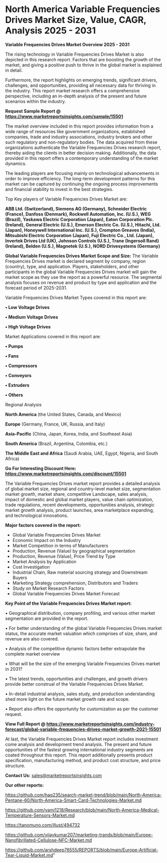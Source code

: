 # North America Variable Frequencies Drives Market Size, Value, CAGR, Analysis 2025 - 2031

<Strong> Variable Frequencies Drives Market Overview 2025 - 2031</strong>

The rising technology in Variable Frequencies Drives Market is also depicted in this research report. Factors that are boosting the growth of the market, and giving a positive push to thrive in the global market is explained in detail.

Furthermore, the report highlights on emerging trends, significant drivers, challenges, and opportunities, providing all necessary data for thriving in the industry. This report market research offers a comprehensive perspective, including an in-depth analysis of the present and future scenarios within the industry.

<strong>Request Sample Report @ <a href=https://www.marketreportsinsights.com/sample/15501>https://www.marketreportsinsights.com/sample/15501</a></strong>

The market overview included in this report provides information from a wide range of resources like government organizations, established companies, trade and industry associations, industry brokers and other such regulatory and non-regulatory bodies. The data acquired from these organizations authenticate the Variable Frequencies Drives research report, thereby aiding the clients in better decision making. Additionally, the data provided in this report offers a contemporary understanding of the market dynamics.

The leading players are focusing mainly on technological advancements in order to improve efficiency. The long-term development patterns for this market can be captured by continuing the ongoing process improvements and financial stability to invest in the best strategies.

Top Key players of Variable Frequencies Drives Market are:

<strong>ABB Ltd. (Switzerland), Siemens AG (Germany), Schneider Electric (France), Danfoss (Denmark), Rockwell Automation, Inc. (U.S.), WEG (Brazil), Yaskawa Electric Corporation (Japan), Eaton Corporation Plc. (Ireland), General Electric (U.S.), Emerson Electric Co. (U.S.), Hitachi, Ltd. (Japan), Honeywell International Inc. (U.S.), Crompton Greaves (India), Mitsubishi Electric Corporation (Japan), Fuji Electric Co., Ltd. (Japan), Invertek Drives Ltd (UK), Johnson Controls (U.S.), Trane (Ingersoll Rand) (Ireland), Belden (U.S.), Magnetek (U.S.), NORD Drivesystems (Germany)</strong>

<strong><b>Global Variable Frequencies Drives Market Scope and Size:</b></strong>
The Variable Frequencies Drives market is declared segment by company, region (country), type, and application. Players, stakeholders, and other participants in the global Variable Frequencies Drives market will gain the market scope as they use the report as a powerful resource. The segmental analysis focuses on revenue and product by type and application and the forecast period of 2025-2031.

Variable Frequencies Drives Market Types covered in this report are:

<strong>• Low Voltage Drives

• Medium Voltage Drives

• High Voltage Drives</strong>

Market Applications covered in this report are:

<strong>• Pumps

• Fans

• Compressors

• Conveyors

• Extruders

• Others</strong> 

Regional Analysis

<strong>North America</strong> (the United States, Canada, and Mexico)

<strong>Europe</strong> (Germany, France, UK, Russia, and Italy)

<strong>Asia-Pacific</strong> (China, Japan, Korea, India, and Southeast Asia)

<strong>South America</strong> (Brazil, Argentina, Colombia, etc.)

<strong>The Middle East and Africa</strong> (Saudi Arabia, UAE, Egypt, Nigeria, and South Africa)

<strong>Go For Interesting Discount Here: <a href=https://www.marketreportsinsights.com/discount/15501>https://www.marketreportsinsights.com/discount/15501</a></strong>

The Variable Frequencies Drives market report provides a detailed analysis of global market size, regional and country-level market size, segmentation market growth, market share, competitive Landscape, sales analysis, impact of domestic and global market players, value chain optimization, trade regulations, recent developments, opportunities analysis, strategic market growth analysis, product launches, area marketplace expanding, and technological innovations.

<strong><b>Major factors covered in the report:</b></strong>
<ul>
  <li>Global Variable Frequencies Drives Market </li>
  <li>Economic Impact on the Industry</li>
  <li>Market Competition in terms of Manufacturers</li>
  <li>Production, Revenue (Value) by geographical segmentation</li>
  <li>Production, Revenue (Value), Price Trend by Type</li>
  <li>Market Analysis by Application</li>
  <li>Cost Investigation</li>
  <li>Industrial Chain, Raw material sourcing strategy and Downstream Buyers</li>
  <li>Marketing Strategy comprehension, Distributors and Traders</li>
  <li>Study on Market Research Factors</li>
  <li>Global Variable Frequencies Drives Market Forecast</li>
</ul>

<strong><b>Key Point of the Variable Frequencies Drives Market report:</b></strong>

• Geographical distribution, company profiling, and various other market segmentation are provided in the report.

• For better understanding of the global Variable Frequencies Drives market status, the accurate market valuation which comprises of size, share, and revenue are also covered.

• Analysis of the competitive dynamic factors better extrapolate the complete market overview

• What will be the size of the emerging Variable Frequencies Drives market in 2031?

• The latest trends, opportunities and challenges, and growth drivers provide better construal of the Variable Frequencies Drives Market.

• In-detail industrial analysis, sales study, and production understanding shed more light on the future market growth rate and scope.

• Report also offers the opportunity for customization as per the customer request.

<strong><b>View Full Report @ <a href=https://www.marketreportsinsights.com/industry-forecast/global-variable-frequencies-drives-market-growth-2021-15501>https://www.marketreportsinsights.com/industry-forecast/global-variable-frequencies-drives-market-growth-2021-15501</a></b></strong>


At last, the Variable Frequencies Drives Market report includes investment come analysis and development trend analysis. The present and future opportunities of the fastest growing international industry segments are coated throughout this report. This report additionally presents product specification, manufacturing method, and product cost structure, and price structure.

<strong>Contact Us:</strong>
sales@marketreportsinsights.com

<strong>Our other reports:</strong>

<a href=https://github.com/haq235/search-market-trend/blob/main/North-America-Pentane-60/North-America-Smart-Card-Technologies-Market.md>https://github.com/haq235/search-market-trend/blob/main/North-America-Pentane-60/North-America-Smart-Card-Technologies-Market.md</a>

<a href=https://github.com/yami1218/Research/blob/main/North-America-Medical-Temperature-Sensors-Market.md>https://github.com/yami1218/Research/blob/main/North-America-Medical-Temperature-Sensors-Market.md</a>

<a href=https://tanomuno.com/illust/494732>https://tanomuno.com/illust/494732</a>

<a href=https://github.com/vijaykumar207/marketing-trands/blob/main/Europe-Nanofibrillated-Cellulose-NFC-Market.md>https://github.com/vijaykumar207/marketing-trands/blob/main/Europe-Nanofibrillated-Cellulose-NFC-Market.md</a>

<a href=https://github.com/arshdeep76555/REPORTS/blob/main/Europe-Artificial-Tear-Liquid-Market.md>https://github.com/arshdeep76555/REPORTS/blob/main/Europe-Artificial-Tear-Liquid-Market.md</a>"
